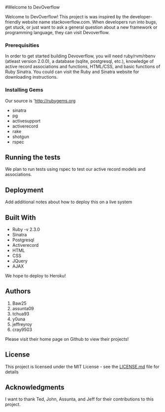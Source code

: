 #Welcome to DevOverflow

Welcome to DevOverflow! This project is was inspired by the developer-friendly website name stackoverflow.com. When developers run
into bugs, get stuck, or just want to ask a general question about a new framework or programming language, they can visit Devoverflow. 

### Prerequisities
In order to get started building Devoverflow, you will need ruby/rvm/rbenv (atleast version 2.0.0), a database (sqlite, postgresql, etc.), 
knowledge of active record associations and functions, HTML/CSS, and basic functions of Ruby Sinatra. You could can visit the Ruby
and Sinatra website for downloading instructions. 


### Installing Gems
Our source is 'http://rubygems.org
- sinatra 
- pg 
- activesupport
- activerecord 
- rake 
- shotgun 
- rspec


## Running the tests

We plan to run tests using rspec to test our active record models and associations.


## Deployment

Add additional notes about how to deploy this on a live system

## Built With
- Ruby -v 2.3.0 
- Sinatra 
- Postgresql 
- Activerecord 
- HTML 
- CSS 
- JQuery 
- AJAX 

We hope to deploy to Heroku! 

## Authors
1. Baw25
2. assunta09
3. tchua93
4. y0una
5. jeffreyroy
6. cray9503

Please visit their home page on Github to view their projects!

## License

This project is licensed under the MIT License - see the [LICENSE.md](LICENSE.md) file for details

## Acknowledgments

I want to thank Ted, John, Assunta, and Jeff for their contributions to this project. 
